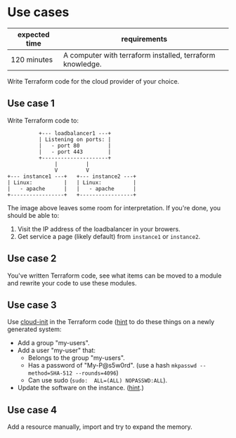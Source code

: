 # Use cases

|expected time|requirements                                             |
|-------------|---------------------------------------------------------|
|120 minutes  |A computer with terraform installed, terraform knowledge.|


Write Terraform code for the cloud provider of your choice.

## Use case 1

Write Terraform code to:

```text
          +--- loadbalancer1 ---+
          | Listening on ports: |
          |   - port 80         |
          |   - port 443        |
          +---------------------+
               |         |
               V         V
+--- instance1 ---+   +--- instance2 ---+
| Linux:          |   | Linux:          |
|   - apache      |   |   - apache      |
+-----------------+   +-----------------+
```

The image above leaves some room for interpretation. If you're done, you should be able to:

1. Visit the IP address of the loadbalancer in your browers.
2. Get service a page (likely default) from `instance1` or `instance2`.

## Use case 2

You've written Terraform code, see what items can be moved to a module and rewrite your code to use these modules.

## Use case 3

Use [cloud-init](https://cloudinit.readthedocs.io/en/latest/) in the Terraform code ([hint](https://registry.terraform.io/providers/hashicorp/azurerm/latest/docs/resources/virtual_machine#custom_data) to do these things on a newly generated system:

- Add a group "my-users".
- Add a user "my-user" that:
  - Belongs to the group "my-users".
  - Has a password of "My-P@s5w0rd". (use a hash `mkpasswd --method=SHA-512 --rounds=4096`)
  - Can use sudo (`sudo:  ALL=(ALL) NOPASSWD:ALL`).
- Update the software on the instance. ([hint](https://cloudinit.readthedocs.io/en/latest/topics/examples.html#setup-and-run-puppet).)

## Use case 4

Add a resource manually, import and try to expand the memory.
